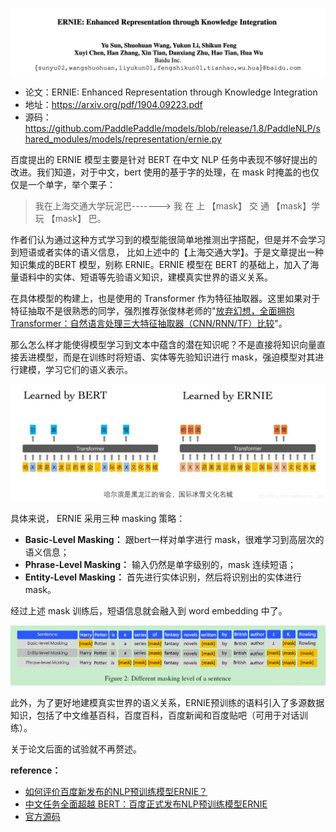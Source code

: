 ![](../../../pics/ERNIE-Baidu-1.0/ernie-baidu-1.0-1.jpeg)

- 论文：ERNIE: Enhanced Representation through Knowledge Integration
- 地址：https://arxiv.org/pdf/1904.09223.pdf
- 源码： https://github.com/PaddlePaddle/models/blob/release/1.8/PaddleNLP/shared_modules/models/representation/ernie.py

百度提出的 ERNIE 模型主要是针对 BERT 在中文 NLP 任务中表现不够好提出的改进。我们知道，对于中文，bert 使用的基于字的处理，在 mask 时掩盖的也仅仅是一个单字，举个栗子：

> 我在上海交通大学玩泥巴-------> 我 在 上 【mask】 交 通 【mask】学 玩 【mask】 巴。

作者们认为通过这种方式学习到的模型能很简单地推测出字搭配，但是并不会学习到短语或者实体的语义信息， 比如上述中的【上海交通大学】。于是文章提出一种知识集成的BERT 模型，别称 ERNIE。ERNIE 模型在 BERT 的基础上，加入了海量语料中的实体、短语等先验语义知识，建模真实世界的语义关系。

在具体模型的构建上，也是使用的 Transformer 作为特征抽取器。这里如果对于特征抽取不是很熟悉的同学，强烈推荐张俊林老师的"[放弃幻想，全面拥抱Transformer：自然语言处理三大特征抽取器（CNN/RNN/TF）比较](https://zhuanlan.zhihu.com/p/54743941)"。

那么怎么样才能使得模型学习到文本中蕴含的潜在知识呢？不是直接将知识向量直接丢进模型，而是在训练时将短语、实体等先验知识进行 mask，强迫模型对其进行建模，学习它们的语义表示。  

![](../../../pics/ERNIE-Baidu-1.0/ernie-baidu-1.0-2.jpeg)

具体来说， ERNIE 采用三种 masking 策略：

- **Basic-Level Masking：** 跟bert一样对单字进行 mask，很难学习到高层次的语义信息；
- **Phrase-Level Masking：** 输入仍然是单字级别的，mask 连续短语；
- **Entity-Level Masking：** 首先进行实体识别，然后将识别出的实体进行 mask。

经过上述 mask 训练后，短语信息就会融入到 word embedding 中了。

![](../../../pics/ERNIE-Baidu-1.0/ernie-baidu-1.0-3.jpeg)

此外，为了更好地建模真实世界的语义关系，ERNIE预训练的语料引入了多源数据知识，包括了中文维基百科，百度百科，百度新闻和百度贴吧（可用于对话训练）。

关于论文后面的试验就不再赘述。

**reference：**

- [如何评价百度新发布的NLP预训练模型ERNIE？](https://www.zhihu.com/question/316140575)
- [中文任务全面超越 BERT：百度正式发布NLP预训练模型ERNIE](https://www.jiqizhixin.com/articles/2019-03-16-3)
- [官方源码](https://github.com/PaddlePaddle/LARK/tree/develop/ERNIE)